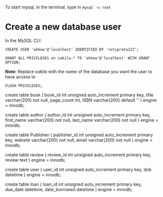 To start mysql, in the terminal, type in `mysql -u root`

# Create a new database user
In the MySQL CLI:
```
CREATE USER 'ahkow'@'localhost' IDENTIFIED BY 'rotiprata123';
```

```
GRANT ALL PRIVILEGES on sakila.* TO 'ahkow'@'localhost' WITH GRANT OPTION;
```
**Note:** Replace *sakila* with the name of the database you want the user to have access to
 
 ```
FLUSH PRIVILEGES;
```
create table book (
    book_id int unsigned auto_increment primary key,
    title varchar(200) not null,
    page_count int,
    ISBN varchar(200) default ''
) engine = innodb;

create table author (
    author_id int unsigned auto_increment primary key,
    first_name varchar(200) not null,
    last_name varchar(200) not null
) engine = innodb;

create table Publisher (
    publisher_id int unsigned auto_increment primary key,
    website varchar(200) not null,
    email varchar(200) not null
) engine = innodb;

create table review (
    review_id int unsigned auto_increment primary key,
    review text
) engine = innodb;

create table user (
    user_id int unsigned auto_increment primary key,
    dob datetime
) engine = innodb;


create table loan (
    loan_id int unsigned auto_increment primary key,
    due_date datetime,
    date_borrowed datetime
) engine = innodb;